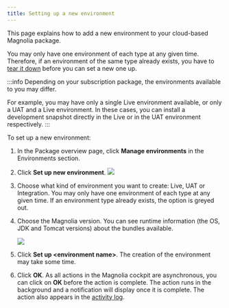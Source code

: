 ```yaml
---
title: Setting up a new environment
---
```


This page explains how to add a new environment to your cloud-based
Magnolia package.

You may only have one environment of each type at any given time.
Therefore, if an environment of the same type already exists, you have
to [tear it
down](/Magnolia+Cloud/Managing+environments+using+the+Magnolia+cockpit/Tearing+down+an+environment)
before you can set a new one up.

:::info
Depending on your subscription package, the environments available to you may differ.

For example, you may have only a single Live environment available, or only a UAT and a Live environment. In these cases, you can install a development snapshot directly in the Live or in the UAT environment respectively. 
:::

To set up a new environment:

1.  In the Package overview page, click **Manage environments** in the
    Environments section.

2.  Click **Set up new environment**.
    ![](/assets/cloud/setup-new-env-start-bar.png)

3.  Choose what kind of environment you want to create: Live, UAT or
    Integration.
    You may only have one environment of each type at any given time. If
    an environment type already exists, the option is greyed out.

4.  Choose the Magnolia version. You can see runtime information (the
    OS, JDK and Tomcat versions) about the bundles available.

    ![](/assets/cloud/SETUP-ENV-CHOOSE-M-VESION.png)

5.  Click **Set up \<environment name\>**. The creation of the
    environment may take some time.

6.  Click **OK**. As all actions in the Magnolia cockpit are
    asynchronous, you can click on **OK** before the action is complete.
    The action runs in the background and a notification will display
    once it is complete. The action also appears in the [activity
    log](/Magnolia+Cloud/Cockpit/Understanding+activity+logs).

